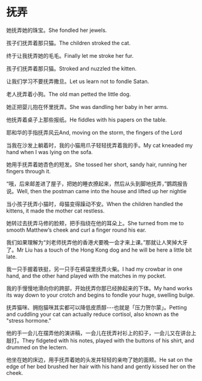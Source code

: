# 抚弄

<p><span class="chinese">她抚弄她的珠宝。</span><span class="english">She fondled her jewels.</span></p>

<p><span class="chinese">孩子们抚弄着那只猫。</span><span class="english">The children stroked the cat.</span></p>

<p><span class="chinese">终于让我抚弄她的毛毛。</span><span class="english">Finally let me stroke her fur.</span></p>

<p><span class="chinese">孩子们抚弄着那只猫。</span><span class="english">Stroked and nuzzled the kitten.</span></p>

<p><span class="chinese">让我们学习不要抚弄撒旦。</span><span class="english">Let us learn not to fondle Satan.</span></p>

<p><span class="chinese">老人抚弄着小狗。</span><span class="english">The old man petted the little dog.</span></p>

<p><span class="chinese">她正把婴儿抱在怀里抚弄。</span><span class="english">She was dandling her baby in her arms.</span></p>

<p><span class="chinese">他抚弄着桌子上那些报纸。</span><span class="english">He fiddles with his papers on the table.</span></p>

<p><span class="chinese">耶和华的手指抚弄风云</span><span class="english">And, moving on the storm, the fingers of the Lord</span></p>

<p><span class="chinese">当我在沙发上躺着时，我的小猫用爪子轻轻抚弄着我的手。</span><span class="english">My cat kneaded my hand when I was lying on the sofa.</span></p>

<p><span class="chinese">她用手抚弄着她杏色的短发。</span><span class="english">She tossed her short, sandy hair, running her fingers through it.</span></p>

<p><span class="chinese">“哦，后来邮差进了屋子，把她的睡衣撩起来，然后从头到脚地抚弄，”鹦鹉报告说。</span><span class="english">Well, then the postman came into the house and lifted up her nightie</span></p>

<p><span class="chinese">当小孩子抚弄小猫时，母猫变得躁动不安。</span><span class="english">When the children handled the kittens, it made the mother cat restless.</span></p>

<p><span class="chinese">她转过去抚弄马修的脸颊，把手指绕在他的耳朵上。</span><span class="english">She turned from me to smooth Matthew’s cheek and curl a finger round his ear.</span></p>

<p><span class="chinese">我们如果理解为“刘老师抚弄他的香港犬要晚一会才来上课。”那就让人笑掉大牙了。</span><span class="english">Mr Liu has a touch of the Hong Kong dog and he will be here a little bit late.</span></p>

<p><span class="chinese">我一只手握着铁挺，另一只手在裤袋里抚弄火柴。</span><span class="english">I had my crowbar in one hand, and the other hand played with the matches in my pocket.</span></p>

<p><span class="chinese">我的手慢慢地滑向你的跨部，开始抚弄你那已经肿起来的下体。</span><span class="english">My hand works its way down to your crotch and begins to fondle your huge, swelling bulge.</span></p>

<p><span class="chinese">抚弄猫咪、拥抱猫咪其实都可以降低皮质醇---也就是「压力贺尔蒙」。</span><span class="english">Petting and cuddling your cat can actually reduce cortisol, also known as the "stress hormone."</span></p>

<p><span class="chinese">他的手一会儿在摆弄他的演讲稿，一会儿在抚弄衬衫上的扣子，一会儿又在讲台上敲打。</span><span class="english">They fidgeted with his notes, played with the buttons of his shirt, and drummed on the lectern.</span></p>

<p><span class="chinese">他坐在她的床边，用手抚弄着她的头发并轻轻的亲吻了她的面颊。</span><span class="english">He sat on the edge of her bed brushed her hair with his hand and gently kissed her on the cheek.</span></p>

